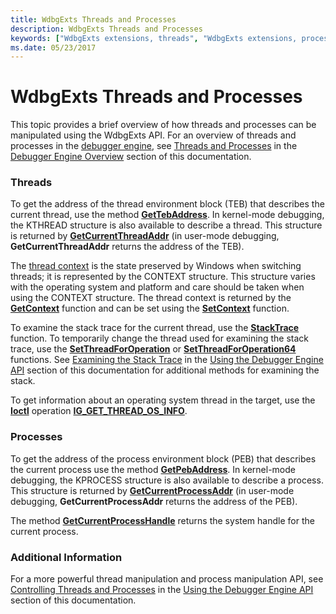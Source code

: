 ```yaml
---
title: WdbgExts Threads and Processes
description: WdbgExts Threads and Processes
keywords: ["WdbgExts extensions, threads", "WdbgExts extensions, processes"]
ms.date: 05/23/2017
---
```


# WdbgExts Threads and Processes


This topic provides a brief overview of how threads and processes can be manipulated using the WdbgExts API. For an overview of threads and processes in the [debugger engine](introduction.md#debugger-engine), see [Threads and Processes](threads-and-processes.md) in the [Debugger Engine Overview](debugger-engine-overview.md) section of this documentation.

### <span id="threads"></span><span id="THREADS"></span>Threads

To get the address of the thread environment block (TEB) that describes the current thread, use the method [**GetTebAddress**](/windows-hardware/drivers/ddi/wdbgexts/nf-wdbgexts-gettebaddress). In kernel-mode debugging, the KTHREAD structure is also available to describe a thread. This structure is returned by [**GetCurrentThreadAddr**](/windows-hardware/drivers/ddi/wdbgexts/nf-wdbgexts-getcurrentthreadaddr) (in user-mode debugging, **GetCurrentThreadAddr** returns the address of the TEB).

The [thread context](scopes-and-symbol-groups.md#thread-context) is the state preserved by Windows when switching threads; it is represented by the CONTEXT structure. This structure varies with the operating system and platform and care should be taken when using the CONTEXT structure. The thread context is returned by the [**GetContext**](/previous-versions/windows/hardware/previsioning-framework/ff545736(v=vs.85)) function and can be set using the [**SetContext**](/previous-versions/windows/hardware/previsioning-framework/ff556644(v=vs.85)) function.

To examine the stack trace for the current thread, use the [**StackTrace**](/windows-hardware/drivers/ddi/wdbgexts/nc-wdbgexts-pwindbg_stacktrace_routine) function. To temporarily change the thread used for examining the stack trace, use the [**SetThreadForOperation**](/windows-hardware/drivers/ddi/wdbgexts/nf-wdbgexts-setthreadforoperation) or [**SetThreadForOperation64**](/windows-hardware/drivers/ddi/wdbgexts/nf-wdbgexts-setthreadforoperation64) functions. See [Examining the Stack Trace](examining-the-stack-trace.md) in the [Using the Debugger Engine API](using-the-debugger-engine-api.md) section of this documentation for additional methods for examining the stack.

To get information about an operating system thread in the target, use the [**Ioctl**](/windows-hardware/drivers/ddi/wdbgexts/nc-wdbgexts-pwindbg_ioctl_routine) operation [**IG\_GET\_THREAD\_OS\_INFO**](/windows-hardware/drivers/ddi/wdbgexts/ns-wdbgexts-_wdbgexts_thread_os_info).

### <span id="processes"></span><span id="PROCESSES"></span>Processes

To get the address of the process environment block (PEB) that describes the current process use the method [**GetPebAddress**](/windows-hardware/drivers/ddi/wdbgexts/nf-wdbgexts-getpebaddress). In kernel-mode debugging, the KPROCESS structure is also available to describe a process. This structure is returned by [**GetCurrentProcessAddr**](/windows-hardware/drivers/ddi/wdbgexts/nf-wdbgexts-getcurrentprocessaddr) (in user-mode debugging, **GetCurrentProcessAddr** returns the address of the PEB).

The method [**GetCurrentProcessHandle**](/windows-hardware/drivers/ddi/dbgeng/nf-dbgeng-idebugsystemobjects-getcurrentprocesshandle) returns the system handle for the current process.

### <span id="additional_information"></span><span id="ADDITIONAL_INFORMATION"></span>Additional Information

For a more powerful thread manipulation and process manipulation API, see [Controlling Threads and Processes](controlling-threads-and-processes.md) in the [Using the Debugger Engine API](using-the-debugger-engine-api.md) section of this documentation.

 

